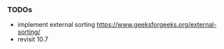 ### TODOs

+ implement external sorting
https://www.geeksforgeeks.org/external-sorting/
+ revisit 10.7

